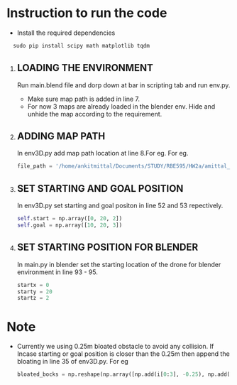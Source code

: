 # Instruction to run the code

* Install the required dependencies
```cmd
  sudo pip install scipy math matplotlib tqdm
```

1. LOADING THE ENVIRONMENT
    -
    Run main.blend file and dorp down at bar in scripting tab and run env.py. 
    * Make sure map path is added in line 7.
    * For now 3 maps are already loaded in the blender env. Hide and unhide the map according to the requirement.

2. ADDING MAP PATH
    -
    In env3D.py add map path location at line 8.For eg. For eg.
    ```python
    file_path = '/home/ankitmittal/Documents/STUDY/RBE595/HW2a/amittal_p2a/src/sample_maps/map2.txt' 
    ```

3. SET STARTING AND GOAL POSITION
    -
    In env3D.py set starting and goal positon in line 52 and 53 repectively.
    ```python
    self.start = np.array([0, 20, 2])
    self.goal = np.array([10, 20, 3])
    ```

4. SET STARTING POSITION FOR BLENDER
    -
    In main.py in blender set the starting location of the drone for blender environment in line 93 - 95.
    ```python
    startx = 0
    starty = 20
    startz = 2
    ```
# Note

* Currently we using 0.25m bloated obstacle to avoid any collision. If Incase starting or goal position is closer than the 0.25m then append the bloating in line 35 of env3D.py. For eg
  ```python
  bloated_bocks = np.reshape(np.array([np.add(i[0:3], -0.25), np.add(i[3:6],  0.25)]),6)
  ```


